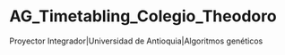AG_Timetabling_Colegio_Theodoro
===============================

Proyector Integrador|Universidad de Antioquia|Algoritmos genéticos
